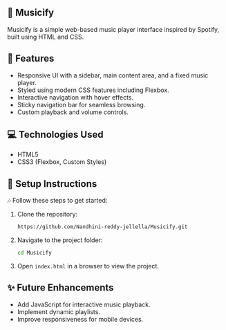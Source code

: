 ## 🎵 Musicify

Musicify is a simple web-based music player interface inspired by Spotify, built using HTML and CSS. 

## 📌 Features 
-  Responsive UI with a sidebar, main content area, and a fixed music player.
-  Styled using modern CSS features including Flexbox.
-  Interactive navigation with hover effects.
-  Sticky navigation bar for seamless browsing.
-  Custom playback and volume controls.

## 💻 Technologies Used
-  HTML5
-  CSS3 (Flexbox, Custom Styles)

## 📝 Setup Instructions 
🎶 Follow these steps to get started:
1. Clone the repository:
   ```sh
   https://github.com/Nandhini-reddy-jellella/Musicify.git
   ```
2. Navigate to the project folder:
   ```sh
   cd Musicify
   ```
3. Open `index.html` in a browser to view the project. 

## ✨ Future Enhancements 
-  Add JavaScript for interactive music playback.
-  Implement dynamic playlists.
-  Improve responsiveness for mobile devices.
